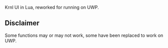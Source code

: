 Krnl UI in Lua, reworked for running on UWP.

## Disclaimer

Some functions may or may not work, some have been replaced to work on UWP.
